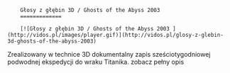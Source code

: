 
        Głosy z głębin 3D / Ghosts of the Abyss 2003 
        =============
        
        [![Głosy z głębin 3D / Ghosts of the Abyss 2003 ](http://vidos.pl/images/player.gif)](http://vidos.pl/glosy-z-glebin-3d-ghosts-of-the-abyss-2003)
        
        
 Zrealizowany w technice 3D dokumentalny zapis sześciotygodniowej podwodnej ekspedycji do wraku Titanika. zobacz pełny opis
    